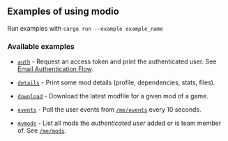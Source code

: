 ## Examples of using modio

Run examples with `cargo run --example example_name`

### Available examples

* [`auth`](auth.rs) - Request an access token and print the authenticated user. See [Email Authentication Flow](https://docs.mod.io/#email-authentication-flow).

* [`details`](details.rs) - Print some mod details (profile, dependencies, stats, files).

* [`download`](download.rs) - Download the latest modfile for a given mod of a game.

* [`events`](events.rs) - Poll the user events from [`/me/events`](https://docs.mod.io/#get-user-events) every 10 seconds.

* [`mymods`](mymods.rs) - List all mods the *authenticated user* added or is team member of. See [`/me/mods`](https://docs.mod.io/#get-user-mods).
